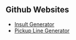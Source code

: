 ## Github Websites
+ [Insult Generator](https://pegablade.github.io/InsultGenerator/Insult%20Generator.html "Title")
+ [Pickup Line Generator](https://pegablade.github.io/PickupLineGenerator/Pickup%20Line%20Generator.html "Title")
